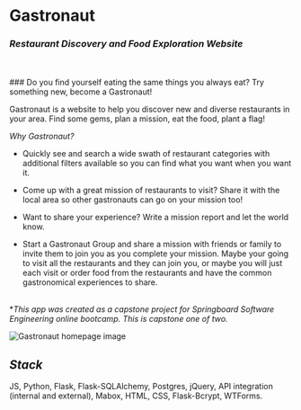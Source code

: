 # Gastronaut
### _Restaurant Discovery and Food Exploration Website_
<br/>
<br/>
### Do you find yourself eating the same things you always eat? Try something new, become a Gastronaut!

<br/>

Gastronaut is a website to help you discover new and diverse restaurants in your area. Find some gems, plan a mission, eat the food, plant a flag!

_Why Gastronaut?_

- Quickly see and search a wide swath of restaurant categories with additional filters available so you can find what you want when you want it.

- Come up with a great mission of restaurants to visit? Share it with the local area so other gastronauts can go on your mission too!

- Want to share your experience? Write a mission report and let the world know.

- Start a Gastronaut Group and share a mission with friends or family to invite them to join you as you complete your mission. Maybe your going to visit all the restaurants and they can join you, or maybe you will just each visit or order food from the restaurants and have the common gastronomical experiences to share.
  <br/>
  <br/>

\*_This app was created as a capstone project for Springboard Software Engineering online bootcamp. This is capstone one of two._

![Gastronaut homepage image](https://repository-images.githubusercontent.com/273343895/22f6cc80-bae8-11ea-94ff-3a0f7dae6eb1)

## _Stack_

JS, Python, Flask, Flask-SQLAlchemy, Postgres, jQuery, API integration (internal and external), Mabox, HTML, CSS, Flask-Bcrypt, WTForms.
